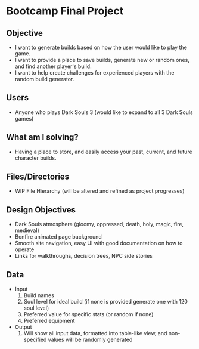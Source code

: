 # Bootcamp Final Project

<!--Dark Souls Build Generator-->

## Objective
- I want to generate builds based on how the user would like to play the game.
- I want to provide a place to save builds, generate new or random ones, and find another player's build.
- I want to help create challenges for experienced players with the random build generator.


## Users
- Anyone who plays Dark Souls 3 (would like to expand to all 3 Dark Souls games)


## What am I solving?
- Having a place to store, and easily access your past, current, and future character builds.


## Files/Directories
- WIP File Hierarchy (will be altered and refined as project progresses)


## Design Objectives
- Dark Souls atmosphere (gloomy, oppressed, death, holy, magic, fire, medieval)
- Bonfire animated page background
- Smooth site navigation, easy UI with good documentation on how to operate
- Links for walkthroughs, decision trees, NPC side stories

## Data
- Input
  1. Build names
  2. Soul level for ideal build (if none is provided generate one with 120 soul level)
  3. Preferred value for specific stats (or random if none)
  4. Preferred equipment
- Output
  1. Will show all input data, formatted into table-like view, and non-specified values will be randomly generated
